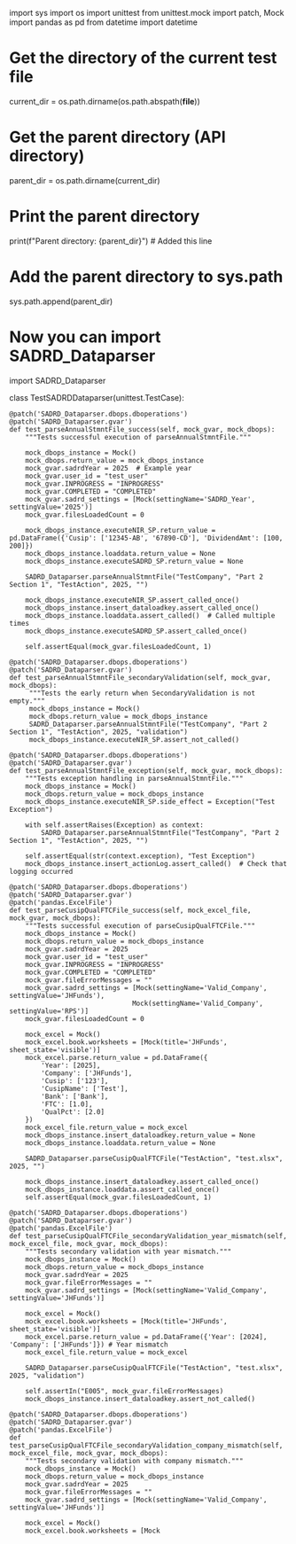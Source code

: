 import sys
import os
import unittest
from unittest.mock import patch, Mock
import pandas as pd
from datetime import datetime

# Get the directory of the current test file
current_dir = os.path.dirname(os.path.abspath(__file__))
# Get the parent directory (API directory)
parent_dir = os.path.dirname(current_dir)
# Print the parent directory
print(f"Parent directory: {parent_dir}")  # Added this line
# Add the parent directory to sys.path
sys.path.append(parent_dir)

# Now you can import SADRD_Dataparser
import SADRD_Dataparser

class TestSADRDDataparser(unittest.TestCase):

    @patch('SADRD_Dataparser.dbops.dboperations')
    @patch('SADRD_Dataparser.gvar')
    def test_parseAnnualStmntFile_success(self, mock_gvar, mock_dbops):
        """Tests successful execution of parseAnnualStmntFile."""

        mock_dbops_instance = Mock()
        mock_dbops.return_value = mock_dbops_instance
        mock_gvar.sadrdYear = 2025  # Example year
        mock_gvar.user_id = "test_user"
        mock_gvar.INPROGRESS = "INPROGRESS"
        mock_gvar.COMPLETED = "COMPLETED"
        mock_gvar.sadrd_settings = [Mock(settingName='SADRD_Year', settingValue='2025')]
        mock_gvar.filesLoadedCount = 0

        mock_dbops_instance.executeNIR_SP.return_value = pd.DataFrame({'Cusip': ['12345-AB', '67890-CD'], 'DividendAmt': [100, 200]})
        mock_dbops_instance.loaddata.return_value = None
        mock_dbops_instance.executeSADRD_SP.return_value = None

        SADRD_Dataparser.parseAnnualStmntFile("TestCompany", "Part 2 Section 1", "TestAction", 2025, "")

        mock_dbops_instance.executeNIR_SP.assert_called_once()
        mock_dbops_instance.insert_dataloadkey.assert_called_once()
        mock_dbops_instance.loaddata.assert_called()  # Called multiple times
        mock_dbops_instance.executeSADRD_SP.assert_called_once()

        self.assertEqual(mock_gvar.filesLoadedCount, 1)

    @patch('SADRD_Dataparser.dbops.dboperations')
    @patch('SADRD_Dataparser.gvar')
    def test_parseAnnualStmntFile_secondaryValidation(self, mock_gvar, mock_dbops):
         """Tests the early return when SecondaryValidation is not empty."""
         mock_dbops_instance = Mock()
         mock_dbops.return_value = mock_dbops_instance
         SADRD_Dataparser.parseAnnualStmntFile("TestCompany", "Part 2 Section 1", "TestAction", 2025, "validation")
         mock_dbops_instance.executeNIR_SP.assert_not_called()

    @patch('SADRD_Dataparser.dbops.dboperations')
    @patch('SADRD_Dataparser.gvar')
    def test_parseAnnualStmntFile_exception(self, mock_gvar, mock_dbops):
        """Tests exception handling in parseAnnualStmntFile."""
        mock_dbops_instance = Mock()
        mock_dbops.return_value = mock_dbops_instance
        mock_dbops_instance.executeNIR_SP.side_effect = Exception("Test Exception")

        with self.assertRaises(Exception) as context:
            SADRD_Dataparser.parseAnnualStmntFile("TestCompany", "Part 2 Section 1", "TestAction", 2025, "")

        self.assertEqual(str(context.exception), "Test Exception")
        mock_dbops_instance.insert_actionLog.assert_called()  # Check that logging occurred

    @patch('SADRD_Dataparser.dbops.dboperations')
    @patch('SADRD_Dataparser.gvar')
    @patch('pandas.ExcelFile')
    def test_parseCusipQualFTCFile_success(self, mock_excel_file, mock_gvar, mock_dbops):
        """Tests successful execution of parseCusipQualFTCFile."""
        mock_dbops_instance = Mock()
        mock_dbops.return_value = mock_dbops_instance
        mock_gvar.sadrdYear = 2025
        mock_gvar.user_id = "test_user"
        mock_gvar.INPROGRESS = "INPROGRESS"
        mock_gvar.COMPLETED = "COMPLETED"
        mock_gvar.fileErrorMessages = ""
        mock_gvar.sadrd_settings = [Mock(settingName='Valid_Company', settingValue='JHFunds'),
                                   Mock(settingName='Valid_Company', settingValue='RPS')]
        mock_gvar.filesLoadedCount = 0

        mock_excel = Mock()
        mock_excel.book.worksheets = [Mock(title='JHFunds', sheet_state='visible')]
        mock_excel.parse.return_value = pd.DataFrame({
            'Year': [2025],
            'Company': ['JHFunds'],
            'Cusip': ['123'],
            'CusipName': ['Test'],
            'Bank': ['Bank'],
            'FTC': [1.0],
            'QualPct': [2.0]
        })
        mock_excel_file.return_value = mock_excel
        mock_dbops_instance.insert_dataloadkey.return_value = None
        mock_dbops_instance.loaddata.return_value = None

        SADRD_Dataparser.parseCusipQualFTCFile("TestAction", "test.xlsx", 2025, "")

        mock_dbops_instance.insert_dataloadkey.assert_called_once()
        mock_dbops_instance.loaddata.assert_called_once()
        self.assertEqual(mock_gvar.filesLoadedCount, 1)

    @patch('SADRD_Dataparser.dbops.dboperations')
    @patch('SADRD_Dataparser.gvar')
    @patch('pandas.ExcelFile')
    def test_parseCusipQualFTCFile_secondaryValidation_year_mismatch(self, mock_excel_file, mock_gvar, mock_dbops):
        """Tests secondary validation with year mismatch."""
        mock_dbops_instance = Mock()
        mock_dbops.return_value = mock_dbops_instance
        mock_gvar.sadrdYear = 2025
        mock_gvar.fileErrorMessages = ""
        mock_gvar.sadrd_settings = [Mock(settingName='Valid_Company', settingValue='JHFunds')]

        mock_excel = Mock()
        mock_excel.book.worksheets = [Mock(title='JHFunds', sheet_state='visible')]
        mock_excel.parse.return_value = pd.DataFrame({'Year': [2024], 'Company': ['JHFunds']}) # Year mismatch
        mock_excel_file.return_value = mock_excel

        SADRD_Dataparser.parseCusipQualFTCFile("TestAction", "test.xlsx", 2025, "validation")

        self.assertIn("E005", mock_gvar.fileErrorMessages)
        mock_dbops_instance.insert_dataloadkey.assert_not_called()

    @patch('SADRD_Dataparser.dbops.dboperations')
    @patch('SADRD_Dataparser.gvar')
    @patch('pandas.ExcelFile')
    def test_parseCusipQualFTCFile_secondaryValidation_company_mismatch(self, mock_excel_file, mock_gvar, mock_dbops):
        """Tests secondary validation with company mismatch."""
        mock_dbops_instance = Mock()
        mock_dbops.return_value = mock_dbops_instance
        mock_gvar.sadrdYear = 2025
        mock_gvar.fileErrorMessages = ""
        mock_gvar.sadrd_settings = [Mock(settingName='Valid_Company', settingValue='JHFunds')]

        mock_excel = Mock()
        mock_excel.book.worksheets = [Mock
